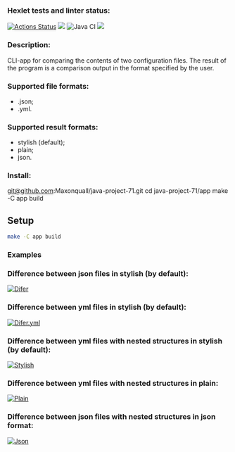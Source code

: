 ### Hexlet tests and linter status:
[![Actions Status](https://github.com/Maxonquall/java-project-71/actions/workflows/hexlet-check.yml/badge.svg)](https://github.com/Maxonquall/java-project-71/actions)
<a href="https://codeclimate.com/github/Maxonquall/java-project-71/maintainability"><img src="https://api.codeclimate.com/v1/badges/41afcdb9f857e2ee4374/maintainability" /></a>
![Java CI](https://github.com/Maxonquall/java-project-71/actions/workflows/main.yml/badge.svg)
<a href="https://codeclimate.com/github/Maxonquall/java-project-71/test_coverage"><img src="https://api.codeclimate.com/v1/badges/41afcdb9f857e2ee4374/test_coverage" /></a>

### Description:
CLI-app for comparing the contents of two configuration files. The result of the program is a comparison output in the format specified by the user.

### Supported file formats:
- .json;
- .yml.

### Supported result formats:
- stylish (default);
- plain;
- json.

### Install:
git@github.com:Maxonquall/java-project-71.git
cd java-project-71/app
make -C app build


## Setup

```bash
make -C app build
```
### Examples
### Difference between json files in stylish (by default):
[![Difer](https://asciinema.org/a/2IbNt7wZqowzHMxYO4CvA2PxV.svg)](https://asciinema.org/a/2IbNt7wZqowzHMxYO4CvA2PxV)
### Difference between yml files in stylish (by default):
[![Difer.yml](https://asciinema.org/a/hi8lnT1ZWDol2Km62OT5gA9fJ.svg)](https://asciinema.org/a/hi8lnT1ZWDol2Km62OT5gA9fJ)
### Difference between yml files with nested structures in stylish (by default):
[![Stylish](https://asciinema.org/a/ZCdNET9cPTopGJp58x7W3SZIY.svg)](https://asciinema.org/a/ZCdNET9cPTopGJp58x7W3SZIY)
### Difference between yml files with nested structures in plain:
[![Plain](https://asciinema.org/a/Qx1qXpj4QcNYwtZEl9OJlNOut.svg)](https://asciinema.org/a/Qx1qXpj4QcNYwtZEl9OJlNOut)
### Difference between json files with nested structures in json format:
[![Json](https://asciinema.org/a/w416zZHdYJcUnZTjhKKJUi8dV.svg)](https://asciinema.org/a/w416zZHdYJcUnZTjhKKJUi8dV)
